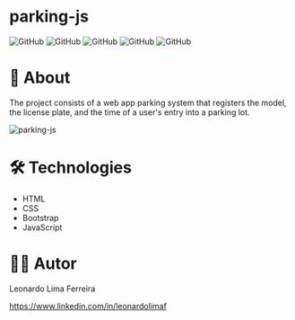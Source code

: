 # parking-js
![GitHub](https://img.shields.io/github/license/leolimaf/parking-js?style=flat-square)
![GitHub](https://img.shields.io/badge/HTML-239120?style=flat-square&logo=html5&logoColor=white)
![GitHub](https://img.shields.io/badge/CSS3-1572B6?style=flat-square&logo=css3&logoColor=white)
![GitHub](https://img.shields.io/badge/Bootstrap-563D7C?style=flat-square&logo=bootstrap&logoColor=white)
![GitHub](https://img.shields.io/badge/JavaScript-F7DF1E?style=flat-square&logo=javascript&logoColor=black)

# :book: About
The project consists of a web app parking system that registers the model, the license plate, and the time of a user's entry into a parking lot.

![parking-js](https://user-images.githubusercontent.com/23489043/104778622-6cdd9200-575c-11eb-9972-5780012e00d1.PNG)

# :hammer_and_wrench: Technologies
- HTML
- CSS
- Bootstrap
- JavaScript

# 👨‍💻 Autor
Leonardo Lima Ferreira

https://www.linkedin.com/in/leonardolimaf
